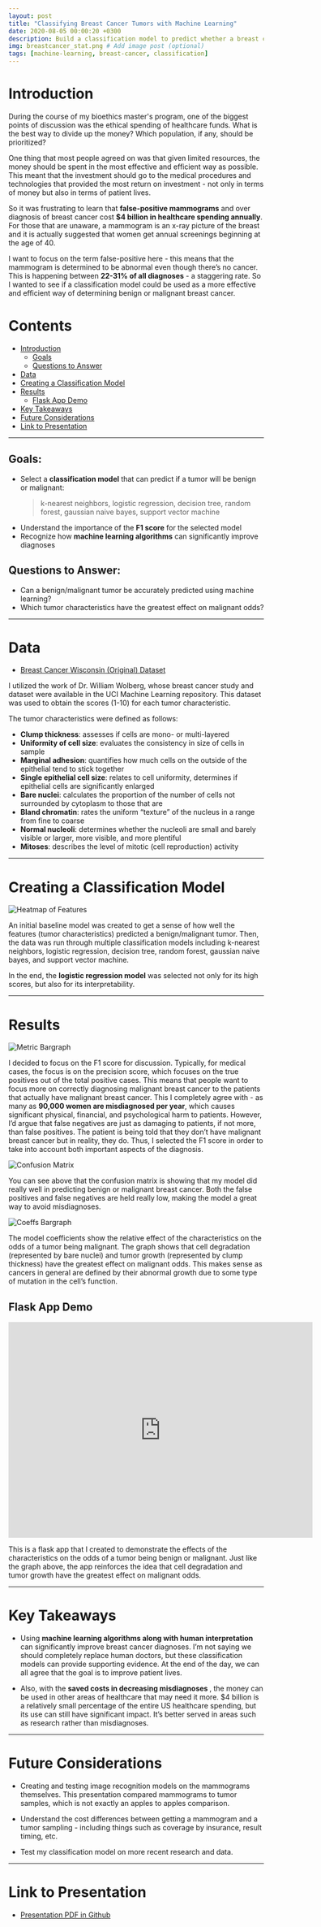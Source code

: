 ```yaml
---
layout: post
title: "Classifying Breast Cancer Tumors with Machine Learning"
date: 2020-08-05 00:00:20 +0300
description: Build a classification model to predict whether a breast cancer cell will be benign or malignant based on cell characteristics. # Add post description (optional)
img: breastcancer_stat.png # Add image post (optional)
tags: [machine-learning, breast-cancer, classification]
---
```


# Introduction <a name="introduction">

During the course of my bioethics master's program, one of the biggest points of discussion was the ethical spending of healthcare funds. What is the best way to divide up the money? Which population, if any, should be prioritized?

One thing that most people agreed on was that given limited resources, the money should be spent in the most effective and efficient way as possible. This meant that the investment should go to the medical procedures and technologies that provided the most return on investment - not only in terms of money but also in terms of patient lives.

So it was frustrating to learn that <b>false-positive mammograms</b> and over diagnosis of breast cancer cost <b>\$4 billion in healthcare spending annually</b>. For those that are unaware, a mammogram is an x-ray picture of the breast and it is actually suggested that women get annual screenings beginning at the age of 40.

I want to focus on the term false-positive here - this means that the mammogram is determined to be abnormal even though there’s no cancer. This is happening between <b>22-31% of all diagnoses</b> - a staggering rate. So I wanted to see if a classification model could be used as a more effective and efficient way of determining benign or malignant breast cancer.

# Contents

- [Introduction](#introduction)
  - [Goals](#goal)
  - [Questions to Answer](#questions-to-answer)
- [Data](#data)
- [Creating a Classification Model](#model)
- [Results](#results)
  - [Flask App Demo](#flask)
- [Key Takeaways](#takeaway)
- [Future Considerations](#future)
- [Link to Presentation](#link)

---

## Goals: <a name="goal"></a>

- Select a <b>classification model</b> that can predict if a tumor will be benign or malignant:
  > k-nearest neighbors, logistic regression, decision tree, random forest, gaussian naive bayes, support vector machine
- Understand the importance of the <b>F1 score</b> for the selected model
- Recognize how <b>machine learning algorithms</b> can significantly improve diagnoses

## Questions to Answer: <a name="questions-to-answer"></a>

- Can a benign/malignant tumor be accurately predicted using machine learning?
- Which tumor characteristics have the greatest effect on malignant odds?

---

# Data <a name="data"></a>

- <a href="https://archive.ics.uci.edu/ml/datasets/breast+cancer+wisconsin+(original)" target="_blank">Breast Cancer Wisconsin (Original) Dataset</a>

I utilized the work of Dr. William Wolberg, whose breast cancer study and dataset were available in the UCI Machine Learning repository. This dataset was used to obtain the scores (1-10) for each tumor characteristic.

The tumor characteristics were defined as follows:

- <b>Clump thickness</b>: assesses if cells are mono- or multi-layered
- <b>Uniformity of cell size</b>: evaluates the consistency in size of cells in sample
- <b>Marginal adhesion</b>: quantifies how much cells on the outside of the epithelial tend to stick together
- <b>Single epithelial cell size</b>: relates to cell uniformity, determines if epithelial cells are significantly enlarged
- <b>Bare nuclei</b>: calculates the proportion of the number of cells not surrounded by cytoplasm to those that are
- <b>Bland chromatin</b>: rates the uniform “texture” of the nucleus in a range from fine to coarse
- <b>Normal nucleoli</b>: determines whether the nucleoli are small and barely visible or larger, more visible, and more plentiful
- <b>Mitoses</b>: describes the level of mitotic (cell reproduction) activity

---

# Creating a Classification Model <a name="model"></a>

![Heatmap of Features]({{site.baseurl}}/assets/img/breastcancer_heatmap.png)

An initial baseline model was created to get a sense of how well the features (tumor characteristics) predicted a benign/malignant tumor. Then, the data was run through multiple classification models including k-nearest neighbors, logistic regression, decision tree, random forest, gaussian naive bayes, and support vector machine.

In the end, the <b>logistic regression model</b> was selected not only for its high scores, but also for its interpretability.

---

# Results <a name="results"></a>

![Metric Bargraph]({{site.baseurl}}/assets/img/logit_metrics_bargraph.png)

I decided to focus on the F1 score for discussion. Typically, for medical cases, the focus is on the precision score, which focuses on the true positives out of the total positive cases. This means that people want to focus more on correctly diagnosing malignant breast cancer to the patients that actually have malignant breast cancer. This I completely agree with - as many as <b>90,000 women are misdiagnosed per year</b>, which causes significant physical, financial, and psychological harm to patients. However, I’d argue that false negatives are just as damaging to patients, if not more, than false positives. The patient is being told that they don’t have malignant breast cancer but in reality, they do. Thus, I selected the F1 score in order to take into account both important aspects of the diagnosis.

![Confusion Matrix]({{site.baseurl}}/assets/img/confusionmatrix.png)

You can see above that the confusion matrix is showing that my model did really well in predicting benign or malignant breast cancer. Both the false positives and false negatives are held really low, making the model a great way to avoid misdiagnoses.

![Coeffs Bargraph]({{site.baseurl}}/assets/img/coeffs_bargraph.png)

The model coefficients show the relative effect of the characteristics on the odds of a tumor being malignant. The graph shows that cell degradation (represented by bare nuclei) and tumor growth (represented by clump thickness) have the greatest effect on malignant odds. This makes sense as cancers in general are defined by their abnormal growth due to some type of mutation in the cell’s function.

## Flask App Demo <a name="flask"></a>

<iframe width="600" height="425" src="https://www.youtube.com/embed/XirtpA4lvfI" frameborder="0" allow="accelerometer; autoplay; encrypted-media; gyroscope; picture-in-picture" allowfullscreen></iframe>

This is a flask app that I created to demonstrate the effects of the characteristics on the odds of a tumor being benign or malignant. Just like the graph above, the app reinforces the idea that cell degradation and tumor growth have the greatest effect on malignant odds.

---

# Key Takeaways <a name="takeaway"></a>

- Using <b> machine learning algorithms along with human interpretation </b> can significantly improve breast cancer diagnoses. I’m not saying we should completely replace human doctors, but these classification models can provide supporting evidence. At the end of the day, we can all agree that the goal is to improve patient lives.

- Also, with the <b> saved costs in decreasing misdiagnoses </b>, the money can be used in other areas of healthcare that may need it more. \$4 billion is a relatively small percentage of the entire US healthcare spending, but its use can still have significant impact. It’s better served in areas such as research rather than misdiagnoses.

---

# Future Considerations <a name="future"></a>

- Creating and testing image recognition models on the mammograms themselves. This presentation compared mammograms to tumor samples, which is not exactly an apples to apples comparison.

- Understand the cost differences between getting a mammogram and a tumor sampling - including things such as coverage by insurance, result timing, etc.

- Test my classification model on more recent research and data.

---

# Link to Presentation <a name="link"></a>

- <a href="https://github.com/eunchanity/davids_repo/blob/master/projects/project3_breastcancer/reports/project3_breastcancer.pdf" target="_blank">Presentation PDF in Github</a><br/>
